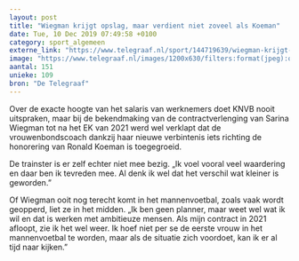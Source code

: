 ```yaml
---
layout: post
title: "Wiegman krijgt opslag, maar verdient niet zoveel als Koeman"
date: Tue, 10 Dec 2019 07:49:58 +0100
category: sport_algemeen
externe_link: "https://www.telegraaf.nl/sport/144719639/wiegman-krijgt-opslag-maar-verdient-niet-zoveel-als-koeman"
image: "https://www.telegraaf.nl/images/1200x630/filters:format(jpeg):quality(80)/cdn-kiosk-api.telegraaf.nl/36e6549c-1b22-11ea-8ea6-02d1dbdc35d1.jpg"
aantal: 151
unieke: 109
bron: "De Telegraaf"
---
```


<p class="intro">Over de exacte hoogte van het salaris van werknemers doet KNVB nooit uitspraken, maar bij de bekendmaking van de contractverlenging van Sarina Wiegman tot na het EK van 2021 werd wel verklapt dat de vrouwenbondscoach dankzij haar nieuwe verbintenis iets richting de honorering van Ronald Koeman is toegegroeid.</p> <p>De trainster is er zelf echter niet mee bezig. „Ik voel vooral veel waardering en daar ben ik tevreden mee. Al denk ik wel dat het verschil wat kleiner is geworden.”</p><p>Of Wiegman ooit nog terecht komt in het mannenvoetbal, zoals vaak wordt geopperd, liet ze in het midden. „Ik ben geen planner, maar weet wel wat ik wil en dat is werken met ambitieuze mensen. Als mijn contract in 2021 afloopt, zie ik het wel weer. Ik hoef niet per se de eerste vrouw in het mannenvoetbal te worden, maar als de situatie zich voordoet, kan ik er al tijd naar kijken.”</p>
